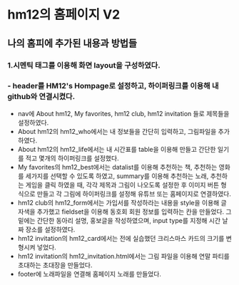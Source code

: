 # hm12의 홈페이지 V2
## 나의 홈피에 추가된 내용과 방법들
### 1.시멘틱 태그를 이용해 화면 layout을 구성하였다.
### - header를 HM12's Hompage로 설정하고, 하이퍼링크를 이용해 내 github와 연결시켰다.
- nav에 About hm12, My favorites, hm12 club, hm12 invitation 들로 제목들을 설정하였다.
- About hm12의 hm12_who에서는 내 정보들을 간단히 입력하고, 그림파일을 추가하였다.
- About hm12의 hm12_life에서는 내 시간표를 table을 이용해 만들고 간단한 일기를 적고 몇개의 하이퍼링크를 설정했다.
- My favorites의 hm12_best에서는 datalist를 이용해 추천하는 책, 추천하는 영화를 세가지를 선택할 수 있도록 하였고, summary를 이용해 추천하는 노래, 추천하는 게임을 클릭 하였을 때, 각각 제목과 그림이 나오도록 설정한 후 이미지 버튼 형식으로 만들고 각 그림에 하이퍼링크를 설정해 유튜브 또는 홈페이지로 연결하였다.
- hm12 club의 hm12_form에서는 가입서를 작성하라는 내용을 style을 이용해 글자색을 추가했고 fieldset을 이용해 동호회 회원 정보를 입력하는 칸을 만들었다. 그 밑에는 간단한 동아리 설명, 홍보글을 작성하였으며, input type를 지정해 시간 날짜 장소를 설정하였다.
- hm12 invitation의 hm12_card에서는 전에 실습했던 크리스마스 카드의 크기를 변형시켜 넣었다.
- hm12 invitation의 hm12_invitation.html에서는 그림 파일을 이용해 연말 파티를 초대하는 초대장을 만들었다.
- footer에 노래파일을 연결해 홈페이지 노래를 만들었다.
